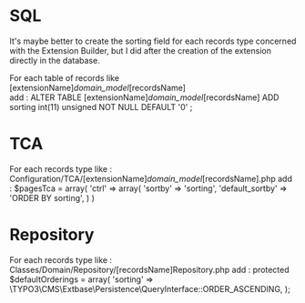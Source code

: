 # SQL
It's maybe better to create the sorting field for each records type concerned with the Extension Builder, but I did after the creation of the extension directly in the database.

For each table of records like [extensionName]_domain_model_[recordsName]  
add :
ALTER TABLE [extensionName]_domain_model_[recordsName] 
ADD sorting int(11) unsigned NOT NULL DEFAULT '0'
;

# TCA
For each records type like : Configuration/TCA/[extensionName]_domain_model_[recordsName].php
add : 
$pagesTca = array(
    'ctrl' => array(
        'sortby' => 'sorting',
        'default_sortby' => 'ORDER BY sorting',
    )
)

# Repository
For each records type like : Classes/Domain/Repository/[recordsName]Repository.php 
add :
protected $defaultOrderings = array(
    'sorting' => \TYPO3\CMS\Extbase\Persistence\QueryInterface::ORDER_ASCENDING,
);
